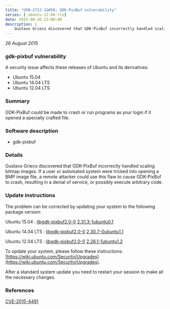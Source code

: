 ```yaml
---
title: "USN-2722-1&#58; GDK-PixBuf vulnerability"
series: [ ubuntu-12.04-lts]
date: 2015-08-26 12:00:00
description: |
    Gustavo Grieco discovered that GDK-PixBuf incorrectly handled scaling bitmap images. If a user or automated system were tricked into opening a BMP image file, a remote attacker could use this flaw to cause GDK-PixBuf to crash, resulting in a denial of service, or possibly execute arbitrary code. 
--- 
```

 
 

*26 August 2015*

### gdk-pixbuf vulnerability

A security issue affects these releases of Ubuntu and its derivatives:

* Ubuntu 15.04
* Ubuntu 14.04 LTS
* Ubuntu 12.04 LTS

### Summary

GDK-PixBuf could be made to crash or run programs as your login if it opened a specially crafted file.

### Software description

* gdk-pixbuf 

### Details

Gustavo Grieco discovered that GDK-PixBuf incorrectly handled scaling bitmap images. If a user or automated system were tricked into opening a BMP image file, a remote attacker could use this flaw to cause GDK-PixBuf to crash, resulting in a denial of service, or possibly execute arbitrary code. 

### Update instructions

The problem can be corrected by updating your system to the following package version:

Ubuntu 15.04
 : [libgdk-pixbuf2.0-0](https://launchpad.net/ubuntu/+source/gdk-pixbuf) <span> [2.31.3-1ubuntu0.1](https://launchpad.net/ubuntu/+source/gdk-pixbuf/2.31.3-1ubuntu0.1) </span> 

Ubuntu 14.04 LTS
 : [libgdk-pixbuf2.0-0](https://launchpad.net/ubuntu/+source/gdk-pixbuf) <span> [2.30.7-0ubuntu1.1](https://launchpad.net/ubuntu/+source/gdk-pixbuf/2.30.7-0ubuntu1.1) </span> 

Ubuntu 12.04 LTS
 : [libgdk-pixbuf2.0-0](https://launchpad.net/ubuntu/+source/gdk-pixbuf) <span> [2.26.1-1ubuntu1.2](https://launchpad.net/ubuntu/+source/gdk-pixbuf/2.26.1-1ubuntu1.2) </span> 

To update your system, please follow these instructions: [https://wiki.ubuntu.com/Security/Upgrades](https://wiki.ubuntu.com/Security/Upgrades).

After a standard system update you need to restart your session to make all the necessary changes. 

### References

 
 [CVE-2015-4491](http://people.ubuntu.com/~ubuntu-security/cve/CVE-2015-4491)
 


